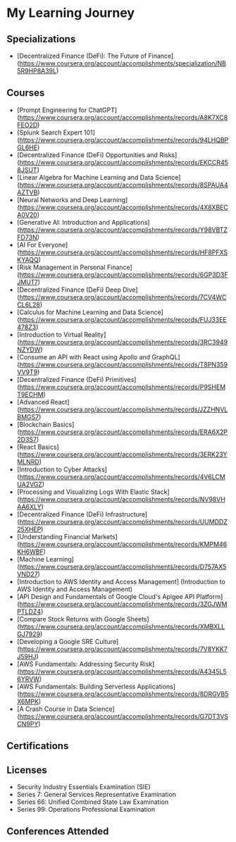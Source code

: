 # My Learning Journey

## Specializations
- [Decentralized Finance (DeFi): The Future of Finance] (https://www.coursera.org/account/accomplishments/specialization/NB5R9HP8A39L)
 
## Courses
- [Prompt Engineering for ChatGPT] (https://www.coursera.org/account/accomplishments/records/A8K7XC8FEO2D)
- [Splunk Search Expert 101] (https://www.coursera.org/account/accomplishments/records/94LHQBPGL6HE)
- [Decentralized Finance (DeFi) Opportunities and Risks] (https://www.coursera.org/account/accomplishments/records/EKCCR458JSUT)
- [Linear Algebra for Machine Learning and Data Science] (https://www.coursera.org/account/accomplishments/records/8SPAUA4AZTVB)
- [Neural Networks and Deep Learning] (https://www.coursera.org/account/accomplishments/records/4X8XBECA0V20)
- [Generative AI: Introduction and Applications] (https://www.coursera.org/account/accomplishments/records/Y98VBTZFD73N)
- [AI For Everyone] (https://www.coursera.org/account/accomplishments/records/HF8PFXSKYAQQ)
- [Risk Management in Personal Finance] (https://www.coursera.org/account/accomplishments/records/6GP3D3FJMUT7)
- [Decentralized Finance (DeFi) Deep Dive] (https://www.coursera.org/account/accomplishments/records/7CV4WCCL6L28)
- [Calculus for Machine Learning and Data Science] (https://www.coursera.org/account/accomplishments/records/FUJ33EE478Z3)
- [Introduction to Virtual Reality] (https://www.coursera.org/account/accomplishments/records/3RC3949NZYDW)
- [Consume an API with React using Apollo and GraphQL] (https://www.coursera.org/account/accomplishments/records/T8PN359VV9T9)
- [Decentralized Finance (DeFi) Primitives] (https://www.coursera.org/account/accomplishments/records/P9SHEMT9ECHM)
- [Advanced React] (https://www.coursera.org/account/accomplishments/records/JZZHNVLBMGS7)
- [Blockchain Basics] (https://www.coursera.org/account/accomplishments/records/ERA6X2P2D3S7)
- [React Basics] (https://www.coursera.org/account/accomplishments/records/3ERK23YMLNRD)
- [Introduction to Cyber Attacks] (https://www.coursera.org/account/accomplishments/records/4V6LCMUA2VGZ)
- [Processing and Visualizing Logs With Elastic Stack] (https://www.coursera.org/account/accomplishments/records/NV98VHAA6XLY)
- [Decentralized Finance (DeFi) Infrastructure] (https://www.coursera.org/account/accomplishments/records/UUMDDZ25XHEP)
- [Understanding Financial Markets] (https://www.coursera.org/account/accomplishments/records/KMPM46KH6WBF)
- [Machine Learning] (https://www.coursera.org/account/accomplishments/records/D757AX5VND27)
- [Introduction to AWS Identity and Access Management] (Introduction to AWS Identity and Access Management)
- [API Design and Fundamentals of Google Cloud's Apigee API Platform] (https://www.coursera.org/account/accomplishments/records/3ZGJWMPTLDZ4)
- [Compare Stock Returns with Google Sheets] (https://www.coursera.org/account/accomplishments/records/XMBXLLGJ7929)
- [Developing a Google SRE Culture] (https://www.coursera.org/account/accomplishments/records/7V8YKK7J59HJ)
- [AWS Fundamentals: Addressing Security Risk] (https://www.coursera.org/account/accomplishments/records/A4345L56YRVW)
- [AWS Fundamentals: Building Serverless Applications] (https://www.coursera.org/account/accomplishments/records/8DRGVB5X6MPK)
- [A Crash Course in Data Science] (https://www.coursera.org/account/accomplishments/records/G7DT3VSCN9PY)
  

## Certifications

## Licenses
- Security Industry Essentials Examination (SIE)
- Series 7: General Services Representative Examination
- Series 66: Unified Combined State Law Examination
- Series 99: Operations Professional Examination

## Conferences Attended
